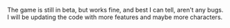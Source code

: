 The game is still in beta, but works fine, and best I can tell, aren't any bugs. I will be updating the code with more features and maybe more characters.
